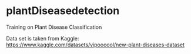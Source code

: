 # plantDiseasedetection
Training on Plant Disease Classification

Data set is taken from Kaggle:
https://www.kaggle.com/datasets/vipoooool/new-plant-diseases-dataset
